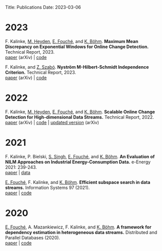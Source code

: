 Title: Publications
Date: 2023-03-06

# 2023

F. Kalinke, [M. Heyden](https://scholar.google.com/citations?user=VJeY0WcAAAAJ), [E. Fouché](https://edouardfouche.com/), and [K. Böhm](https://scholar.google.com/citations?user=RzCtTjYAAAAJ). __Maximum Mean Discrepancy on Exponential Windows for Online Change Detection.__ Technical Report, 2023. </br>
[paper](https://arxiv.org/abs/2205.12706) (arXiv) | [code](https://github.com/FlopsKa/mmdew-change-detector)

F. Kalinke, and [Z. Szabó](https://zoltansz.github.io/). __Nyström M-Hilbert-Schmidt Independence Criterion.__ Technical Report, 2023. </br>
[paper](https://arxiv.org/abs/2302.09930) (arXiv) | [code](https://github.com/FlopsKa/nystroem-mhsic)

# 2022

F. Kalinke, [M. Heyden](https://scholar.google.com/citations?user=VJeY0WcAAAAJ), [E. Fouché](https://edouardfouche.com/), and [K. Böhm](https://scholar.google.com/citations?user=RzCtTjYAAAAJ). __Scalable Online Change Detection for High-dimensional Data Streams.__ Technical Report, 2022.</br>
[paper](https://arxiv.org/abs/2205.12706v1) (arXiv) | [code](https://github.com/FlopsKa/mmdew-change-detector) | [updated version](https://arxiv.org/abs/2205.12706) (arXiv)

# 2021

F. Kalinke, P. Bielski, [S. Singh](https://scholar.google.com/citations?user=AUW65_oAAAAJ), [E. Fouché](https://edouardfouche.com/), and [K. Böhm](https://scholar.google.com/citations?user=RzCtTjYAAAAJ). __An Evaluation of NILM Approaches on Industrial Energy-Consumption Data.__ e-Energy 2021: 239-243.</br>
[paper](https://doi.org/10.1145/3447555.3464863) | [data](https://github.com/nilmtk/nilmtk/tree/master/nilmtk/dataset_converters/hipe)

[E. Fouché](https://edouardfouche.com/), F. Kalinke, and [K. Böhm](https://scholar.google.com/citations?user=RzCtTjYAAAAJ). __Efficient subspace search in data streams.__ Information Systems 97 (2021).</br> [paper](https://doi.org/10.1016/j.is.2020.101705) | [code](https://github.com/edouardfouche/SGMRD)

# 2020

[E. Fouché](https://edouardfouche.com/), A. Mazankiewicz, F. Kalinke, and [K. Böhm](https://scholar.google.com/citations?user=RzCtTjYAAAAJ). __A framework for dependency estimation in heterogeneous data streams.__ Distributed and Parallel Databases (2020).</br> [paper](https://link.springer.com/article/10.1007%2Fs10619-020-07295-x) | [code](https://github.com/edouardfouche/MCDE-extended)


